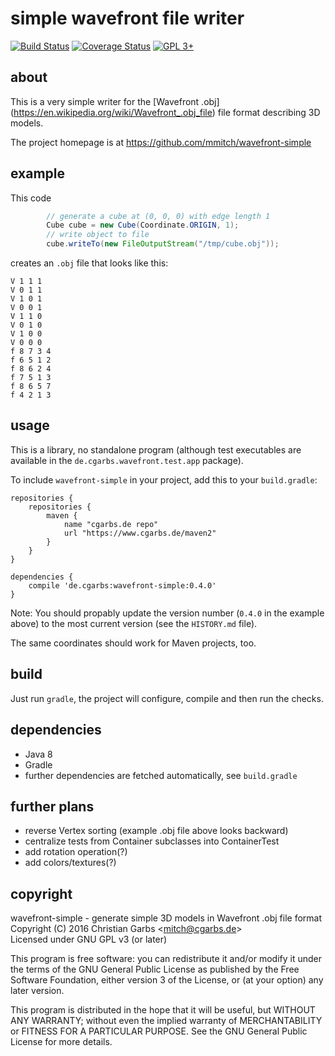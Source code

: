 simple wavefront file writer
============================

[![Build Status](https://travis-ci.org/mmitch/wavefront-simple.svg?branch=master)](https://travis-ci.org/mmitch/wavefront-simple)
[![Coverage Status](https://codecov.io/github/mmitch/wavefront-simple/coverage.svg?branch=master)](https://codecov.io/github/mmitch/wavefront-simple?branch=master)
[![GPL 3+](https://img.shields.io/badge/license-GPL%203%2B-blue.svg)](http://www.gnu.org/licenses/gpl-3.0-standalone.html)


about
-----

This is a very simple writer for the [Wavefront .obj]
(https://en.wikipedia.org/wiki/Wavefront_.obj_file) file format
describing 3D models.

The project homepage is at https://github.com/mmitch/wavefront-simple


example
-------

This code
```java
		// generate a cube at (0, 0, 0) with edge length 1
		Cube cube = new Cube(Coordinate.ORIGIN, 1);
		// write object to file
		cube.writeTo(new FileOutputStream("/tmp/cube.obj"));
```
creates an `.obj` file that looks like this:
```
V 1 1 1
V 0 1 1
V 1 0 1
V 0 0 1
V 1 1 0
V 0 1 0
V 1 0 0
V 0 0 0
f 8 7 3 4
f 6 5 1 2
f 8 6 2 4
f 7 5 1 3
f 8 6 5 7
f 4 2 1 3
```


usage
-----

This is a library, no standalone program (although test executables
are available in the ``de.cgarbs.wavefront.test.app`` package).

To include ``wavefront-simple`` in your project, add this to your
``build.gradle``:

```Gradle
repositories {
    repositories {
        maven {
			name "cgarbs.de repo"
			url "https://www.cgarbs.de/maven2"
		}
	}
}

dependencies {
	compile 'de.cgarbs:wavefront-simple:0.4.0'
}
```

Note: You should propably update the version number (``0.4.0`` in the
example above) to the most current version (see the ``HISTORY.md`` file).

The same coordinates should work for Maven projects, too.


build
-----

Just run ``gradle``, the project will configure, compile and then run the checks.



dependencies
------------

 - Java 8
 - Gradle
 - further dependencies are fetched automatically, see ``build.gradle``


further plans
-------------

 - reverse Vertex sorting (example .obj file above looks backward)
 - centralize tests from Container subclasses into ContainerTest
 - add rotation operation(?)
 - add colors/textures(?)
 

copyright
---------

wavefront-simple - generate simple 3D models in Wavefront .obj file format  
Copyright (C) 2016  Christian Garbs <<mitch@cgarbs.de>>  
Licensed under GNU GPL v3 (or later)

This program is free software: you can redistribute it and/or modify
it under the terms of the GNU General Public License as published by
the Free Software Foundation, either version 3 of the License, or
(at your option) any later version.

This program is distributed in the hope that it will be useful,
but WITHOUT ANY WARRANTY; without even the implied warranty of
MERCHANTABILITY or FITNESS FOR A PARTICULAR PURPOSE.  See the
GNU General Public License for more details.
